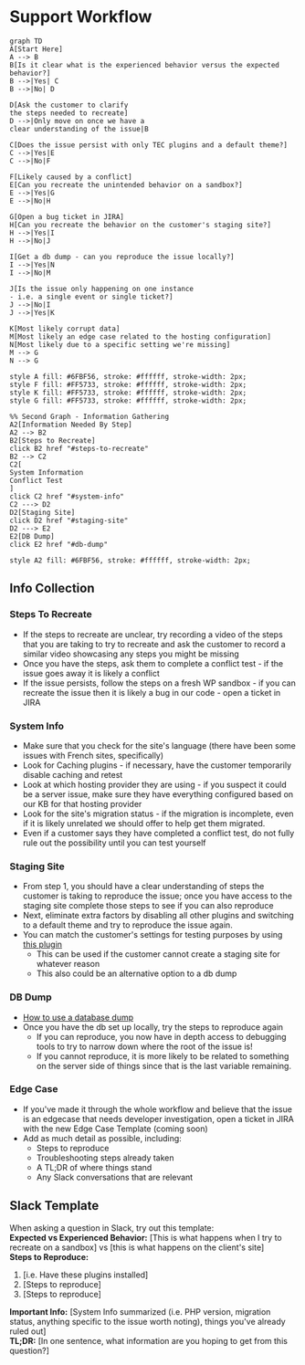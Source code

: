 # Support Workflow

```mermaid
graph TD
A[Start Here]
A --> B
B[Is it clear what is the experienced behavior versus the expected behavior?]
B -->|Yes| C
B -->|No| D

D[Ask the customer to clarify 
the steps needed to recreate]
D -->|Only move on once we have a 
clear understanding of the issue|B

C[Does the issue persist with only TEC plugins and a default theme?]
C -->|Yes|E
C -->|No|F

F[Likely caused by a conflict]
E[Can you recreate the unintended behavior on a sandbox?]
E -->|Yes|G
E -->|No|H

G[Open a bug ticket in JIRA]
H[Can you recreate the behavior on the customer's staging site?]
H -->|Yes|I
H -->|No|J

I[Get a db dump - can you reproduce the issue locally?]
I -->|Yes|N
I -->|No|M

J[Is the issue only happening on one instance
- i.e. a single event or single ticket?]
J -->|No|I
J -->|Yes|K

K[Most likely corrupt data]
M[Most likely an edge case related to the hosting configuration]
N[Most likely due to a specific setting we're missing]
M --> G
N --> G

style A fill: #6FBF56, stroke: #ffffff, stroke-width: 2px;
style F fill: #FF5733, stroke: #ffffff, stroke-width: 2px;
style K fill: #FF5733, stroke: #ffffff, stroke-width: 2px;
style G fill: #FF5733, stroke: #ffffff, stroke-width: 2px;

%% Second Graph - Information Gathering
A2[Information Needed By Step]
A2 --> B2
B2[Steps to Recreate]
click B2 href "#steps-to-recreate"
B2 --> C2
C2[
System Information
Conflict Test
]
click C2 href "#system-info"
C2 ---> D2
D2[Staging Site]
click D2 href "#staging-site"
D2 ---> E2
E2[DB Dump]
click E2 href "#db-dump"

style A2 fill: #6FBF56, stroke: #ffffff, stroke-width: 2px;
```

## Info Collection
### Steps To Recreate
- If the steps to recreate are unclear, try recording a video of the steps that you are taking to try to recreate and ask the customer to record a similar video showcasing any steps you might be missing
- Once you have the steps, ask them to complete a conflict test - if the issue goes away it is likely a conflict
- If the issue persists, follow the steps on a fresh WP sandbox - if you can recreate the issue then it is likely a bug in our code - open a ticket in JIRA

### System Info
- Make sure that you check for the site's language (there have been some issues with French sites, specifically)
- Look for Caching plugins - if necessary, have the customer temporarily disable caching and retest
- Look at which hosting provider they are using - if you suspect it could be a server issue, make sure they have everything configured based on our KB for that hosting provider
- Look for the site's migration status - if the migration is incomplete, even if it is likely unrelated we should offer to help get them migrated. 
- Even if a customer says they have completed a conflict test, do not fully rule out the possibility until you can test yourself


### Staging Site
- From step 1, you should have a clear understanding of steps the customer is taking to reproduce the issue; once you have access to the staging site complete those steps to see if you can also reproduce
- Next, eliminate extra factors by disabling all other plugins and switching to a default theme and try to reproduce the issue again.
- You can match the customer's settings for testing purposes by using [this plugin](https://theeventscalendar.com/extensions/settings-import-export/)
    - This can be used if the customer cannot create a staging site for whatever reason
    - This also could be an alternative option to a db dump 

### DB Dump
- [How to use a database dump](https://www.loom.com/share/471ae3b4fcaf4a7f8df2e67a7feb37a4)
- Once you have the db set up locally, try the steps to reproduce again
  - If you can reproduce, you now have in depth access to debugging tools to try to narrow down where the root of the issue is!
  - If you cannot reproduce, it is more likely to be related to something on the server side of things since that is the last variable remaining. 

### Edge Case
- If you've made it through the whole workflow and believe that the issue is an edgecase that needs developer investigation, open a ticket in JIRA with the new Edge Case Template (coming soon)
- Add as much detail as possible, including:
  - Steps to reproduce 
  - Troubleshooting steps already taken 
  - A TL;DR of where things stand 
  - Any Slack conversations that are relevant 

## Slack Template
When asking a question in Slack, try out this template: <br/>
**Expected vs Experienced Behavior:** [This is what happens when I try to recreate on a sandbox] vs [this is what happens on the client's site] <br/>
**Steps to Reproduce:** 
1. [i.e. Have these plugins installed] 
2. [Steps to reproduce] 
3. [Steps to reproduce]

**Important Info:** [System Info summarized (i.e. PHP version, migration status, anything specific to the issue worth noting), things you've already ruled out] <br/>
**TL;DR:** [In one sentence, what information are you hoping to get from this question?]